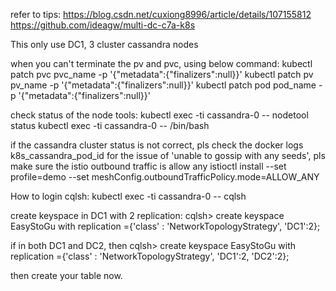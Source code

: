 refer to tips:
https://blog.csdn.net/cuxiong8996/article/details/107155812
https://github.com/ideagw/multi-dc-c7a-k8s

This only use DC1, 3 cluster cassandra nodes

when you can't terminate the pv and pvc, using below command:
kubectl patch pvc pvc_name -p '{"metadata":{"finalizers":null}}'
kubectl patch pv pv_name -p '{"metadata":{"finalizers":null}}'
kubectl patch pod pod_name -p '{"metadata":{"finalizers":null}}'

check status of the node tools:
kubectl exec -ti cassandra-0 -- nodetool status
kubectl exec -ti cassandra-0 -- /bin/bash

if the cassandra cluster status is not correct, pls check the docker logs k8s_cassandra_pod_id
for the issue of 'unable to gossip with any seeds', pls make sure the istio outbound traffic is allow any
istioctl install --set profile=demo --set meshConfig.outboundTrafficPolicy.mode=ALLOW_ANY

How to login cqlsh:
kubectl exec -ti cassandra-0 -- cqlsh

create keyspace in DC1 with 2 replication:
cqlsh> create keyspace EasyStoGu with replication ={'class' : 'NetworkTopologyStrategy', 'DC1':2};

if in both DC1 and DC2, then
cqlsh> create keyspace EasyStoGu with replication ={'class' : 'NetworkTopologyStrategy', 'DC1':2, 'DC2':2};

then create your table now.

